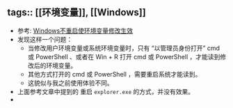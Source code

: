 tags:: [[环境变量]], [[Windows]]
---

- 参考: [Windows不重启使环境变量修改生效](https://blog.csdn.net/jiuduan2009/article/details/8857962)
- 发现这样一个问题：
	- 当修改用户环境变量或系统环境变量时，只有 “以管理员身份打开” cmd 或 PowerShell 、或者在 Win + R 打开 cmd 或 PowerShell ，才能读到修改后的环境变量。
	- 其他方式打开的 cmd 或 PowerShell ，需要重启系统才能读到。
	- 这貌似与我之前使用体验不同。
- 上面参考文章中提到的 重启 `explorer.exe` 的方式，并没有效果。
-